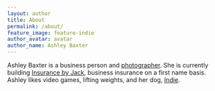 ```yaml
---
layout: author
title: About
permalink: /about/
feature_image: feature-indie
author_avatar: avatar
author_name: Ashley Baxter
---
```


Ashley Baxter is a business person and <a href="http://girlwithacamera.co.uk">photographer</a>. She is currently building <a href="http://insurancebyjack.co.uk">Insurance by Jack</a>, business insurance on a first name basis. Ashley likes video games, lifting weights, and her dog, <a href="https://www.instagram.com/p/7nf5yJLXYt/?taken-by=ashleybaxter">Indie</a>.